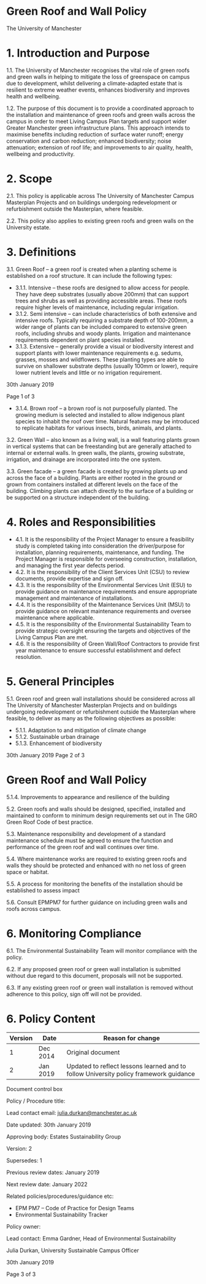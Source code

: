 # Green Roof and Wall Policy

The University of Manchester

# 1. Introduction and Purpose

1.1. The University of Manchester recognises the vital role of green roofs and green walls in helping to mitigate the loss of greenspace on campus due to development, whilst delivering a climate-adapted estate that is resilient to extreme weather events, enhances biodiversity and improves health and wellbeing.

1.2. The purpose of this document is to provide a coordinated approach to the installation and maintenance of green roofs and green walls across the campus in order to meet Living Campus Plan targets and support wider Greater Manchester green infrastructure plans. This approach intends to maximise benefits including reduction of surface water runoff; energy conservation and carbon reduction; enhanced biodiversity; noise attenuation; extension of roof life; and improvements to air quality, health, wellbeing and productivity.

# 2. Scope

2.1. This policy is applicable across The University of Manchester Campus Masterplan Projects and on buildings undergoing redevelopment or refurbishment outside the Masterplan, where feasible.

2.2. This policy also applies to existing green roofs and green walls on the University estate.

# 3. Definitions

3.1. Green Roof – a green roof is created when a planting scheme is established on a roof structure. It can include the following types:

- 3.1.1. Intensive – these roofs are designed to allow access for people. They have deep substrates (usually above 200mm) that can support trees and shrubs as well as providing accessible areas. These roofs require higher levels of maintenance, including regular irrigation.
- 3.1.2. Semi intensive – can include characteristics of both extensive and intensive roofs. Typically requiring a substrate depth of 100-200mm, a wider range of plants can be included compared to extensive green roofs, including shrubs and woody plants. Irrigation and maintenance requirements dependent on plant species installed.
- 3.1.3. Extensive – generally provide a visual or biodiversity interest and support plants with lower maintenance requirements e.g. sedums, grasses, mosses and wildflowers. These planting types are able to survive on shallower substrate depths (usually 100mm or lower), require lower nutrient levels and little or no irrigation requirement.
 

30th January 2019

Page 1 of 3

- 3.1.4. Brown roof – a brown roof is not purposefully planted. The growing medium is selected and installed to allow indigenous plant species to inhabit the roof over time. Natural features may be introduced to replicate habitats for various insects, birds, animals, and plants.

3.2. Green Wall – also known as a living wall, is a wall featuring plants grown in vertical systems that can be freestanding but are generally attached to internal or external walls. In green walls, the plants, growing substrate, irrigation, and drainage are incorporated into the one system.

3.3. Green facade – a green facade is created by growing plants up and across the face of a building. Plants are either rooted in the ground or grown from containers installed at different levels on the face of the building. Climbing plants can attach directly to the surface of a building or be supported on a structure independent of the building.

# 4. Roles and Responsibilities

- 4.1. It is the responsibility of the Project Manager to ensure a feasibility study is completed taking into consideration the driver/purpose for installation, planning requirements, maintenance, and funding. The Project Manager is responsible for overseeing construction, installation, and managing the first year defects period.
- 4.2. It is the responsibility of the Client Services Unit (CSU) to review documents, provide expertise and sign off.
- 4.3. It is the responsibility of the Environmental Services Unit (ESU) to provide guidance on maintenance requirements and ensure appropriate management and maintenance of installations.
- 4.4. It is the responsibility of the Maintenance Services Unit (MSU) to provide guidance on relevant maintenance requirements and oversee maintenance where applicable.
- 4.5. It is the responsibility of the Environmental Sustainability Team to provide strategic oversight ensuring the targets and objectives of the Living Campus Plan are met.
- 4.6. It is the responsibility of Green Wall/Roof Contractors to provide first year maintenance to ensure successful establishment and defect resolution.

# 5. General Principles

5.1. Green roof and green wall installations should be considered across all The University of Manchester Masterplan Projects and on buildings undergoing redevelopment or refurbishment outside the Masterplan where feasible, to deliver as many as the following objectives as possible:

- 5.1.1. Adaptation to and mitigation of climate change
- 5.1.2. Sustainable urban drainage
- 5.1.3. Enhancement of biodiversity

30th January 2019 Page 2 of 3
# Green Roof and Wall Policy

5.1.4. Improvements to appearance and resilience of the building

5.2. Green roofs and walls should be designed, specified, installed and maintained to conform to minimum design requirements set out in The GRO Green Roof Code of best practice.

5.3. Maintenance responsibility and development of a standard maintenance schedule must be agreed to ensure the function and performance of the green roof and wall continues over time.

5.4. Where maintenance works are required to existing green roofs and walls they should be protected and enhanced with no net loss of green space or habitat.

5.5. A process for monitoring the benefits of the installation should be established to assess impact

5.6. Consult EPMPM7 for further guidance on including green walls and roofs across campus.

# 6. Monitoring Compliance

6.1. The Environmental Sustainability Team will monitor compliance with the policy.

6.2. If any proposed green roof or green wall installation is submitted without due regard to this document, proposals will not be supported.

6.3. If any existing green roof or green wall installation is removed without adherence to this policy, sign off will not be provided.

# 6. Policy Content

|Version|Date|Reason for change|
|---|---|---|
|1|Dec 2014|Original document|
|2|Jan 2019|Updated to reflect lessons learned and to follow University policy framework guidance|

Document control box

Policy / Procedure title:

Lead contact email: julia.durkan@manchester.ac.uk

Date updated: 30th January 2019

Approving body: Estates Sustainability Group

Version: 2

Supersedes: 1

Previous review dates: January 2019

Next review date: January 2022

Related policies/procedures/guidance etc:

- EPM PM7 – Code of Practice for Design Teams
- Environmental Sustainability Tracker

Policy owner:

Lead contact: Emma Gardner, Head of Environmental Sustainability

Julia Durkan, University Sustainable Campus Officer

30th January 2019

Page 3 of 3